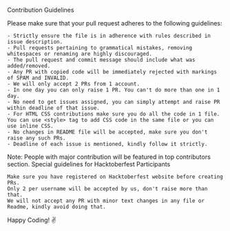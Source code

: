 Contribution Guidelines

Please make sure that your pull request adheres to the following guidelines:

    - Strictly ensure the file is in adherence with rules described in issue description.
    - Pull requests pertaining to grammatical mistakes, removing whitespaces or renaming are highly discouraged.
    - The pull request and commit message should include what was added/removed.
    - Any PR with copied code will be immediately rejected with markings of SPAM and INVALID.
    - We will only accept 2 PRs from 1 account.
    - In one day you can only raise 1 PR. You can't do more than one in 1 day.
    - No need to get issues assigned, you can simply attempt and raise PR within deadline of that issue.
    - For HTML CSS contributions make sure you do all the code in 1 file. You can use <style> tag to add CSS code in the same file or you can use inline CSS.
    - No changes in README file will be accepted, make sure you don't raise any such PRs.
    - Deadline of each issue is mentioned, kindly follow it strictly.

Note: People with major contribution will be featured in top contributors section.
Special guidelines for Hacktoberfest Participants

    Make sure you have registered on Hacktoberfest website before creating PRs.
    Only 2 per username will be accepted by us, don't raise more than that.
    We will not accept any PR with minor text changes in any file or Readme, kindly avoid doing that.

Happy Coding! ✌️